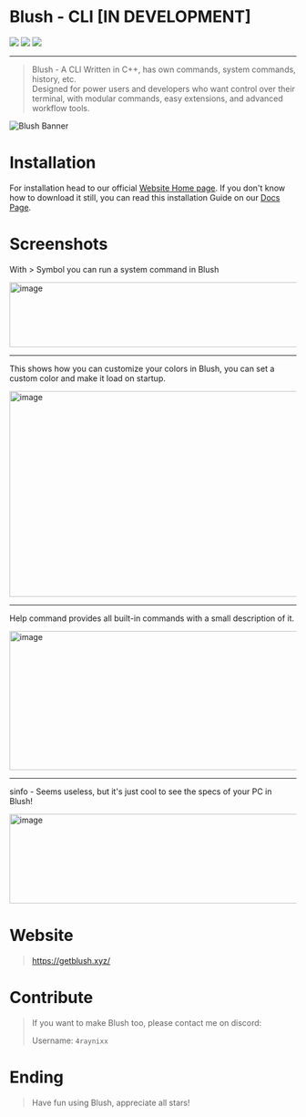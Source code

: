 # Blush - CLI [IN DEVELOPMENT]

![](https://img.shields.io/github/last-commit/Blush-CLI/Blush?&style=for-the-badge&color=FF6F61&logo=git&logoColor=FFFFFF&labelColor=2C2C2C)
![](https://img.shields.io/github/stars/Blush-CLI/Blush?style=for-the-badge&logo=andela&color=6A5ACD&logoColor=FFFFFF&labelColor=2C2C2C)
![](https://img.shields.io/github/repo-size/Blush-CLI/Blush?color=20B2AA&label=SIZE&logo=protondrive&style=for-the-badge&logoColor=FFFFFF&labelColor=2C2C2C)

---

> Blush - A CLI Written in C++, has own commands, system commands, history, etc.  
> Designed for power users and developers who want control over their terminal, with modular commands, easy extensions, and advanced workflow tools.

![Blush Banner](https://repository-images.githubusercontent.com/1021183835/2cfd8f2d-6a36-4c34-bf1b-e01f6bf0d41e)
# Installation
For installation head to our official [Website Home page](https://getblush.xyz/). If you don't know how to download it still, you can read this installation Guide on our [Docs Page](https://docs.getblush.xyz/getstarted/installation).

# Screenshots

With > Symbol you can run a system command in Blush

<img width="728" height="114" alt="image" src="https://github.com/user-attachments/assets/5459ff0e-5160-4d32-948c-a56d9ce1f82f" />

---

This shows how you can customize your colors in Blush, you can set a custom color and make it load on startup.

<img width="724" height="361" alt="image" src="https://github.com/user-attachments/assets/0a645dc0-0196-4e4a-8484-bc9eebccca4f" />

---

Help command provides all built-in commands with a small description of it.

<img width="728" height="244" alt="image" src="https://github.com/user-attachments/assets/43d80e62-6d5f-4af7-b0c7-3b7166bc98fc" />

---

sinfo - Seems useless, but it's just cool to see the specs of your PC in Blush!

<img width="722" height="157" alt="image" src="https://github.com/user-attachments/assets/95a2161a-1b91-4adf-b96a-e1afaeea947f" />

# Website
> https://getblush.xyz/

# Contribute
> If you want to make Blush too, please contact me on discord:
> 
> Username: `4raynixx`

# Ending
> Have fun using Blush, appreciate all stars!
